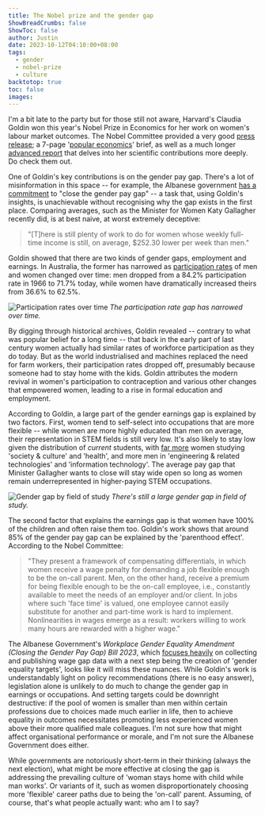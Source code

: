 ```yaml
---
title: The Nobel prize and the gender gap
ShowBreadCrumbs: false
ShowToc: false
author: Justin
date: 2023-10-12T04:10:00+08:00
tags:
  - gender
  - nobel-prize
  - culture
backtotop: true
toc: false
images:
---
```


I'm a bit late to the party but for those still not aware, Harvard's Claudia Goldin won this year's Nobel Prize in Economics for her work on women's labour market outcomes. The Nobel Committee provided a very good [press release](https://www.nobelprize.org/prizes/economic-sciences/2023/press-release/); a 7-page '[popular economics](https://www.nobelprize.org/uploads/2023/10/popular-economicsciencesprize2023.pdf)' brief, as well as a much longer [advanced report](https://www.nobelprize.org/uploads/2023/10/advanced-economicsciencesprize2023.pdf) that delves into her scientific contributions more deeply. Do check them out.

One of Goldin's key contributions is on the gender pay gap. There's a lot of misinformation in this space -- for example, the Albanese government [has a commitment](https://ministers.pmc.gov.au/gallagher/2023/gender-pay-gap-drops-lowest-level-record-under-albanese-labor-government) to "close the gender pay gap" -- a task that, using Goldin's insights, is unachievable without recognising why the gap exists in the first place. Comparing averages, such as the Minister for Women Katy Gallagher recently did, is at best naive, at worst extremely deceptive:

> "[T]here is still plenty of work to do for women whose weekly full-time income is still, on average, $252.30 lower per week than men."

Goldin showed that there are two kinds of gender gaps, employment and earnings. In Australia, the former has narrowed as [participation rates](https://www.abs.gov.au/statistics/labour/employment-and-unemployment/labour-force-australia/aug-2023) of men and women changed over time: men dropped from a 84.2% participation rate in 1966 to 71.7% today, while women have dramatically increased theirs from 36.6% to 62.5%. 

![Participation rates over time](/images/participation-oct-23.png)  *The participation rate gap has narrowed over time.*

By digging through historical archives, Goldin revealed -- contrary to what was popular belief for a long time -- that back in the early part of last century women actually had similar rates of workforce participation as they do today. But as the world industrialised and machines replaced the need for farm workers, their participation rates dropped off, presumably because someone had to stay home with the kids. Goldin attributes the modern revival in women's participation to contraception and various other changes that empowered women, leading to a rise in formal education and employment.

According to Goldin, a large part of the gender earnings gap is explained by two factors. First, women tend to self-select into occupations that are more flexible -- while women are more highly educated than men on average, their representation in STEM fields is still very low. It's also likely to stay low given the distribution of *current* students, with [far more](https://www.abs.gov.au/statistics/people/people-and-communities/gender-indicators) women studying 'society & culture' and 'health', and more men in 'engineering & related technologies' and 'information technology'. The average pay gap that Minister Gallagher wants to close will stay wide open so long as women remain underrepresented in higher-paying STEM occupations.

![Gender gap by field of study](/images/current-field-of-study-oct-23.png)  *There's still a large gender gap in field of study.*

The second factor that explains the earnings gap is that women have 100% of the children and often raise them too. Goldin's work shows that around 85% of the gender pay gap can be explained by the 'parenthood effect'. According to the Nobel Committee:

> "They present a framework of compensating differentials, in which women receive a wage penalty for demanding a job flexible enough to be the on-call parent. Men, on the other hand, receive a premium for being flexible enough to be the on-call employee, i.e., constantly available to meet the needs of an employer and/or client. In jobs where such 'face time' is valued, one employee cannot easily substitute for another and part-time work is hard to implement. Nonlinearities in wages emerge as a result: workers willing to work many hours are rewarded with a higher wage."

The Albanese Government's _Workplace Gender Equality Amendment (Closing the Gender Pay Gap) Bill 2023_, which [focuses heavily](https://www.wgea.gov.au/about/our-legislation/Closing-the-gender-pay-gap-bill-2023) on collecting and publishing wage gap data with a next step being the creation of 'gender equality targets', looks like it will miss these nuances. While Goldin's work is understandably light on policy recommendations (there is no easy answer), legislation alone is unlikely to do much to change the gender gap in earnings or occupations. And setting targets could be downright destructive: if the pool of women is smaller than men within certain professions due to choices made much earlier in life, then to achieve equality in outcomes necessitates promoting less experienced women above their more qualified male colleagues. I'm not sure how that might affect organisational performance or morale, and I'm not sure the Albanese Government does either.

While governments are notoriously short-term in their thinking (always the next election), what might be more effective at closing the gap is addressing the prevailing culture of 'woman stays home with child while man works'. Or variants of it, such as women disproportionately choosing more 'flexible' career paths due to being the 'on-call' parent. Assuming, of course, that's what people actually want: who am I to say?